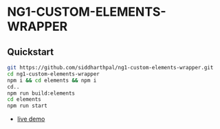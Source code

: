 # NG1-CUSTOM-ELEMENTS-WRAPPER

## Quickstart

```sh
git https://github.com/siddharthpal/ng1-custom-elements-wrapper.git
cd ng1-custom-elements-wrapper
npm i && cd elements && npm i
cd..
npm run build:elements
cd elements
npm run start
```
- [live demo](http://localhost:3000/)
